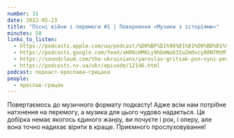 ```yaml
---
number: 31
date: 2022-05-23
title: "Пісні війни і перемоги #1 | Повернення «Музики з історіями»"
minutes: 50
links_to_listen:
  - https://podcasts.apple.com/ua/podcast/%D0%BF%D1%96%D1%81%D0%BD%D1%96-%D0%B2%D1%96%D0%B9%D0%BD%D0%B8-%D1%96-%D0%BF%D0%B5%D1%80%D0%B5%D0%BC%D0%BE%D0%B3%D0%B8-1-%D0%BF%D0%BE%D0%B2%D0%B5%D1%80%D0%BD%D0%B5%D0%BD%D0%BD%D1%8F-%D0%BC%D1%83%D0%B7%D0%B8%D0%BA%D0%B8-%D0%B7-%D1%96%D1%81%D1%82%D0%BE%D1%80%D1%96%D1%8F%D0%BC%D0%B8/id1546083745?i=1000563268519
  - https://podcasts.google.com/feed/aHR0cHM6Ly9hbmNob3IuZm0vcy80NTMzMTgxMC9wb2RjYXN0L3Jzcw/episode/M2RmZjY5YWUtYWYwMC00MzNiLWEzNmItYmY5Mjk1MzQ4MGM4
  - https://soundcloud.com/the-ukrainians/yaroslav-gritsak-psn-vyni-peremogi-muzika-z-storyami?in=the-ukrainians/sets/muzykazist
  - https://podcasts.nv.ua/ukr/episode/12146.html
podcast: подкаст-ярослава-грицака
people:
  - ярослав-грицак
---
```


Повертаємось до музичного формату подкасту! Адже всім нам потрібне натхнення на
перемогу, а музика для цього чудово надається. Ця добірка немає якогось єдиного
жанру, ви почуєте і рок, і оперу, але вона точно надихає вірити в краще.
Приємного прослуховування!
